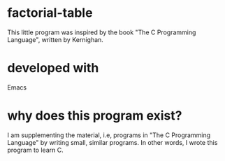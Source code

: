 # factorial-table
This little program was inspired by the book "The C Programming Language", written by Kernighan.

# developed with
Emacs

# why does this program exist?
I am supplementing the material, i.e, programs in "The C Programming Language" by writing small, similar programs. In other
words, I wrote this program to learn C.
